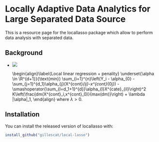 
<!-- README.md is generated from README.Rmd. Please edit that file -->
Locally Adaptive Data Analytics for Large Separated Data Source
==========

<!-- badges: start -->
<!-- badges: end -->
This is a resource page for the locallasso package which allow to perform data analysis with separated data. 

Background
------------

- <img src="https://latex.codecogs.com/gif.latex?O_t=\text { Onset event at time bin } t " /> 

	\begin{align}\label{Local linear regression + penality}
		\underset{\alpha \in \R^{d+1}}{\text{min}} \sum_{i=1}^{n}\left(Y_i - \alpha_{0} - \sum_{j=1}^{d_1}\alpha_{j}(X^{cont}_{ij}-x^{cont}_{0j})
-\smashoperator{\sum_{l=d_1+1}^{d}}\alpha_{l}X^{cate}_{il}\right)^2 K\left(\frac{dm(X^{cont}_i,x^{cont}_0)}{max(dm)}\right) + 
		\lambda \|\alpha\|_1,
	\end{align}
	where $\lambda > 0$.

Installation
------------

You can install the released version of locallasso with:

``` r
install_github("gillescat/local-lasso")
```
